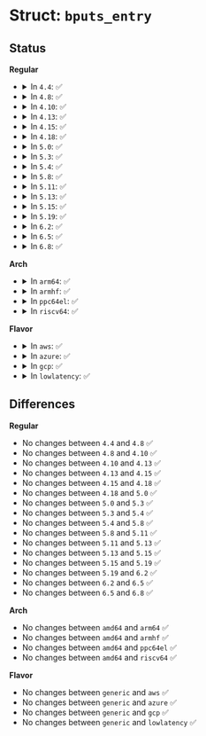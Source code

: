 # Struct: <code>bputs_entry</code>

## Status
<b>Regular</b>
<ul>
<li>
<details>
<summary>In <code>4.4</code>: ✅</summary>

```c
struct bputs_entry {
    struct trace_entry ent;
    long unsigned int ip;
    const char *str;
};
```
</details>
</li>
<li>
<details>
<summary>In <code>4.8</code>: ✅</summary>

```c
struct bputs_entry {
    struct trace_entry ent;
    long unsigned int ip;
    const char *str;
};
```
</details>
</li>
<li>
<details>
<summary>In <code>4.10</code>: ✅</summary>

```c
struct bputs_entry {
    struct trace_entry ent;
    long unsigned int ip;
    const char *str;
};
```
</details>
</li>
<li>
<details>
<summary>In <code>4.13</code>: ✅</summary>

```c
struct bputs_entry {
    struct trace_entry ent;
    long unsigned int ip;
    const char *str;
};
```
</details>
</li>
<li>
<details>
<summary>In <code>4.15</code>: ✅</summary>

```c
struct bputs_entry {
    struct trace_entry ent;
    long unsigned int ip;
    const char *str;
};
```
</details>
</li>
<li>
<details>
<summary>In <code>4.18</code>: ✅</summary>

```c
struct bputs_entry {
    struct trace_entry ent;
    long unsigned int ip;
    const char *str;
};
```
</details>
</li>
<li>
<details>
<summary>In <code>5.0</code>: ✅</summary>

```c
struct bputs_entry {
    struct trace_entry ent;
    long unsigned int ip;
    const char *str;
};
```
</details>
</li>
<li>
<details>
<summary>In <code>5.3</code>: ✅</summary>

```c
struct bputs_entry {
    struct trace_entry ent;
    long unsigned int ip;
    const char *str;
};
```
</details>
</li>
<li>
<details>
<summary>In <code>5.4</code>: ✅</summary>

```c
struct bputs_entry {
    struct trace_entry ent;
    long unsigned int ip;
    const char *str;
};
```
</details>
</li>
<li>
<details>
<summary>In <code>5.8</code>: ✅</summary>

```c
struct bputs_entry {
    struct trace_entry ent;
    long unsigned int ip;
    const char *str;
};
```
</details>
</li>
<li>
<details>
<summary>In <code>5.11</code>: ✅</summary>

```c
struct bputs_entry {
    struct trace_entry ent;
    long unsigned int ip;
    const char *str;
};
```
</details>
</li>
<li>
<details>
<summary>In <code>5.13</code>: ✅</summary>

```c
struct bputs_entry {
    struct trace_entry ent;
    long unsigned int ip;
    const char *str;
};
```
</details>
</li>
<li>
<details>
<summary>In <code>5.15</code>: ✅</summary>

```c
struct bputs_entry {
    struct trace_entry ent;
    long unsigned int ip;
    const char *str;
};
```
</details>
</li>
<li>
<details>
<summary>In <code>5.19</code>: ✅</summary>

```c
struct bputs_entry {
    struct trace_entry ent;
    long unsigned int ip;
    const char *str;
};
```
</details>
</li>
<li>
<details>
<summary>In <code>6.2</code>: ✅</summary>

```c
struct bputs_entry {
    struct trace_entry ent;
    long unsigned int ip;
    const char *str;
};
```
</details>
</li>
<li>
<details>
<summary>In <code>6.5</code>: ✅</summary>

```c
struct bputs_entry {
    struct trace_entry ent;
    long unsigned int ip;
    const char *str;
};
```
</details>
</li>
<li>
<details>
<summary>In <code>6.8</code>: ✅</summary>

```c
struct bputs_entry {
    struct trace_entry ent;
    long unsigned int ip;
    const char *str;
};
```
</details>
</li>
</ul>
<b>Arch</b>
<ul>
<li>
<details>
<summary>In <code>arm64</code>: ✅</summary>

```c
struct bputs_entry {
    struct trace_entry ent;
    long unsigned int ip;
    const char *str;
};
```
</details>
</li>
<li>
<details>
<summary>In <code>armhf</code>: ✅</summary>

```c
struct bputs_entry {
    struct trace_entry ent;
    long unsigned int ip;
    const char *str;
};
```
</details>
</li>
<li>
<details>
<summary>In <code>ppc64el</code>: ✅</summary>

```c
struct bputs_entry {
    struct trace_entry ent;
    long unsigned int ip;
    const char *str;
};
```
</details>
</li>
<li>
<details>
<summary>In <code>riscv64</code>: ✅</summary>

```c
struct bputs_entry {
    struct trace_entry ent;
    long unsigned int ip;
    const char *str;
};
```
</details>
</li>
</ul>
<b>Flavor</b>
<ul>
<li>
<details>
<summary>In <code>aws</code>: ✅</summary>

```c
struct bputs_entry {
    struct trace_entry ent;
    long unsigned int ip;
    const char *str;
};
```
</details>
</li>
<li>
<details>
<summary>In <code>azure</code>: ✅</summary>

```c
struct bputs_entry {
    struct trace_entry ent;
    long unsigned int ip;
    const char *str;
};
```
</details>
</li>
<li>
<details>
<summary>In <code>gcp</code>: ✅</summary>

```c
struct bputs_entry {
    struct trace_entry ent;
    long unsigned int ip;
    const char *str;
};
```
</details>
</li>
<li>
<details>
<summary>In <code>lowlatency</code>: ✅</summary>

```c
struct bputs_entry {
    struct trace_entry ent;
    long unsigned int ip;
    const char *str;
};
```
</details>
</li>
</ul>

## Differences
<b>Regular</b>
<ul>
<li>
No changes between <code>4.4</code> and <code>4.8</code> ✅
</li>
<li>
No changes between <code>4.8</code> and <code>4.10</code> ✅
</li>
<li>
No changes between <code>4.10</code> and <code>4.13</code> ✅
</li>
<li>
No changes between <code>4.13</code> and <code>4.15</code> ✅
</li>
<li>
No changes between <code>4.15</code> and <code>4.18</code> ✅
</li>
<li>
No changes between <code>4.18</code> and <code>5.0</code> ✅
</li>
<li>
No changes between <code>5.0</code> and <code>5.3</code> ✅
</li>
<li>
No changes between <code>5.3</code> and <code>5.4</code> ✅
</li>
<li>
No changes between <code>5.4</code> and <code>5.8</code> ✅
</li>
<li>
No changes between <code>5.8</code> and <code>5.11</code> ✅
</li>
<li>
No changes between <code>5.11</code> and <code>5.13</code> ✅
</li>
<li>
No changes between <code>5.13</code> and <code>5.15</code> ✅
</li>
<li>
No changes between <code>5.15</code> and <code>5.19</code> ✅
</li>
<li>
No changes between <code>5.19</code> and <code>6.2</code> ✅
</li>
<li>
No changes between <code>6.2</code> and <code>6.5</code> ✅
</li>
<li>
No changes between <code>6.5</code> and <code>6.8</code> ✅
</li>
</ul>
<b>Arch</b>
<ul>
<li>
No changes between <code>amd64</code> and <code>arm64</code> ✅
</li>
<li>
No changes between <code>amd64</code> and <code>armhf</code> ✅
</li>
<li>
No changes between <code>amd64</code> and <code>ppc64el</code> ✅
</li>
<li>
No changes between <code>amd64</code> and <code>riscv64</code> ✅
</li>
</ul>
<b>Flavor</b>
<ul>
<li>
No changes between <code>generic</code> and <code>aws</code> ✅
</li>
<li>
No changes between <code>generic</code> and <code>azure</code> ✅
</li>
<li>
No changes between <code>generic</code> and <code>gcp</code> ✅
</li>
<li>
No changes between <code>generic</code> and <code>lowlatency</code> ✅
</li>
</ul>
